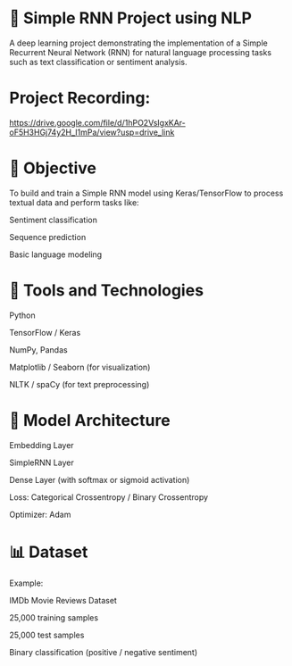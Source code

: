 # 🧠 Simple RNN Project using NLP
A deep learning project demonstrating the implementation of a Simple Recurrent Neural Network (RNN) for natural language processing tasks such as text classification or sentiment analysis.
# Project Recording: 
https://drive.google.com/file/d/1hPO2VsIgxKAr-oF5H3HGj74y2H_I1mPa/view?usp=drive_link

# 📌 Objective
To build and train a Simple RNN model using Keras/TensorFlow to process textual data and perform tasks like:

Sentiment classification

Sequence prediction

Basic language modeling

# 🧰 Tools and Technologies
Python

TensorFlow / Keras

NumPy, Pandas

Matplotlib / Seaborn (for visualization)

NLTK / spaCy (for text preprocessing)

# 🧪 Model Architecture
Embedding Layer

SimpleRNN Layer

Dense Layer (with softmax or sigmoid activation)

Loss: Categorical Crossentropy / Binary Crossentropy

Optimizer: Adam

# 📊 Dataset
Example:

IMDb Movie Reviews Dataset

25,000 training samples

25,000 test samples

Binary classification (positive / negative sentiment)
